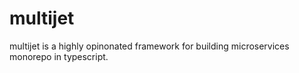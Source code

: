 # multijet

multijet is a highly opinonated framework for building microservices monorepo in typescript.
